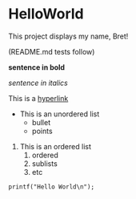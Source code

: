 # HelloWorld

This project displays my name, Bret!

(README.md tests follow)

**sentence in bold**

*sentence in italics*

This is a [hyperlink](https://google.com)

* This is an unordered list
	* bullet
	* points

1. This is an ordered list
	1. ordered
	2. sublists
	3. etc

`printf("Hello World\n");`
